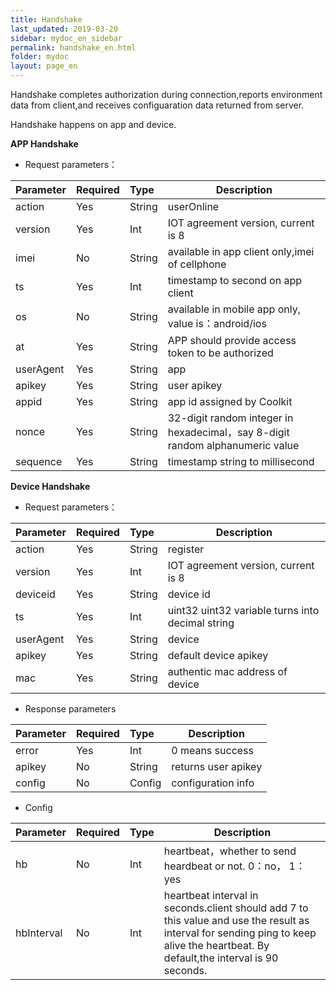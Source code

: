 ```yaml
---
title: Handshake
last_updated: 2019-03-20
sidebar: mydoc_en_sidebar
permalink: handshake_en.html
folder: mydoc
layout: page_en
---
```

 
Handshake completes authorization during connection,reports environment data from client,and receives configuaration data returned from server.

Handshake happens on app and device.

**APP Handshake**
- Request parameters：

|Parameter|Required|Type|Description|
|:----    |:---|:----- |-----   |
|action |Yes  |String |userOnline   |
|version |Yes  |Int | IOT agreement version, current is 8    |
|imei |No  |String | available in app client only,imei of cellphone   |
|ts |Yes  |Int | timestamp to second on app client   |
|os |No  |String | available in mobile app only, value is：android/ios  |
|at |Yes  |String | APP should provide access token to be authorized  |
|userAgent |Yes  |String | app  |
|apikey |Yes  |String | user apikey  |
|appid |Yes  |String | app id assigned by Coolkit  |
|nonce |Yes  |String | 32-digit random integer in hexadecimal，say 8-digit random alphanumeric value  |
|sequence |Yes  |String | timestamp string to millisecond  |


**Device Handshake**
- Request parameters：

|Parameter|Required|Type|Description|
|:----    |:---|:----- |-----   |
|action |Yes  |String |register   |
|version |Yes  |Int | IOT agreement version, current is 8    |
|deviceid     |Yes  |String | device id    |
|ts |Yes  |Int | uint32 uint32 variable turns into decimal string   |
|userAgent |Yes  |String | device  |
|apikey |Yes  |String | default device apikey  |
|mac |Yes  |String | authentic mac address of device  |


- Response parameters

|Parameter|Required|Type|Description|
|:----    |:---|:----- |-----   |
|error |Yes  |Int |0 means success   |
|apikey |No  |String | returns user apikey    |
|config     |No  |Config | configuration info    |

- Config

|Parameter|Required|Type|Description|
|:----    |:---|:----- |-----   |
|hb |No  |Int |heartbeat，whether to send heardbeat or not. 0：no， 1：yes   |
|hbInterval |No  |Int | heartbeat interval in seconds.client should add 7 to this value and use the result as interval for sending ping to keep alive the heartbeat. By default,the interval is 90 seconds.   |




